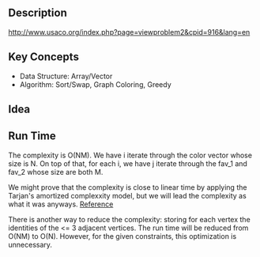
## Description
http://www.usaco.org/index.php?page=viewproblem2&cpid=916&lang=en

## Key Concepts
 - Data Structure: Array/Vector
 - Algorithm: Sort/Swap, Graph Coloring, Greedy

## Idea



## Run Time
The complexity is O(NM). 
We have i iterate through the color vector whose size is N. 
On top of that, for each i, we have j iterate through the fav_1 and fav_2 whose size are both M.

We might prove that the complexity is close to linear time by applying the Tarjan's amortized complexxity model, but we will lead the complexity as what it was anyways.
[Reference](https://epubs.siam.org/doi/pdf/10.1137/0606031?casa_token=72mBETzNsVkAAAAA:cWFw5QX3lSuh6PK8A8pEWxnJV82s-prJcyMrp1BDsUL1gpqlY121Z6whPgMV4N8-yhDfW5BP2_4)

There is another way to reduce the complexity: storing for each vertex the identities of the <= 3 adjacent vertices.
The run time will be reduced from O(NM) to O(N).
However, for the given constraints, this optimization is unnecessary.